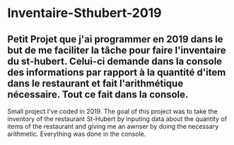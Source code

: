 # Inventaire-Sthubert-2019
Petit Projet que j'ai programmer en 2019 dans le but de me faciliter la tâche pour faire 
l'inventaire du st-hubert. Celui-ci demande dans la console des informations par 
rapport à la quantité d'item dans le restaurant et fait l'arithmétique nécessaire.
Tout ce fait dans la console.
--------------
Small project I've coded in 2019. The goal of this project was to take the inventory of
the restaurant St-Hubert by inputing data about the quantity of items of the restaurant
and giving me an awnser by doing the necessary arithmetic. 
Everything was done in the console.